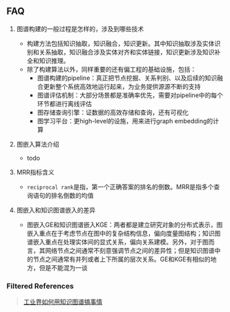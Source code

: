 ## FAQ
1. 图谱构建的一般过程是怎样的，涉及到哪些技术
    - 构建方法包括知识抽取，知识融合，知识更新。其中知识抽取涉及实体识别和关系抽取，知识融合涉及实体对齐和实体链接，知识更新涉及知识补全和知识推理。
    - 除了构建算法以外，同样重要的还有偏工程的基础设施，包括：
        - 图谱构建的pipeline：真正把节点挖掘、关系判别、以及后续的知识融合更新整个系统高效地运行起来，为业务提供源源不断的支持
        - 图谱评估机制：大部分场景都是准确率优先，需要对pipeline中的每个环节都进行离线评估
        - 图存储查询引擎：证数据的高效存储和查询，还有可视化
        - 图学习平台：更high-level的设施，用来进行graph embedding的计算

2. 图嵌入算法介绍
    - todo
    
3. MRR指标含义
    - `reciprocal rank`是指，第一个正确答案的排名的倒数。MRR是指多个查询语句的排名倒数的均值
    
4. 图嵌入和知识图谱嵌入的差异
    - 图嵌入GE和知识图谱嵌入KGE：两者都是建立研究对象的分布式表示，图嵌入重点在于考虑节点在图中的复杂结构信息，偏向度量图结构；知识图谱嵌入重点在处理实体间的显式关系，偏向关系建模。另外，对于图而言，其网络节点之间通常不刻意强调节点之间的差异性；但是知识图谱中的节点之间通常有并列或者上下所属的层次关系。GE和KGE有相似的地方，但是不能混为一谈

### Filtered References
> [工业界如何用知识图谱搞事情](https://mp.weixin.qq.com/s/A3fllGoU16hOmVH_SJS0MQ)